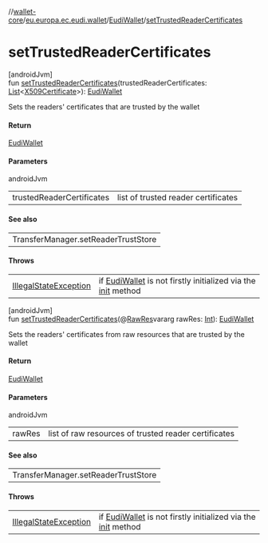 //[wallet-core](../../../index.md)/[eu.europa.ec.eudi.wallet](../index.md)/[EudiWallet](index.md)/[setTrustedReaderCertificates](set-trusted-reader-certificates.md)

# setTrustedReaderCertificates

[androidJvm]\
fun [setTrustedReaderCertificates](set-trusted-reader-certificates.md)(trustedReaderCertificates: [List](https://kotlinlang.org/api/latest/jvm/stdlib/kotlin.collections/-list/index.html)&lt;[X509Certificate](https://developer.android.com/reference/kotlin/java/security/cert/X509Certificate.html)&gt;): [EudiWallet](index.md)

Sets the readers' certificates that are trusted by the wallet

#### Return

[EudiWallet](index.md)

#### Parameters

androidJvm

| | |
|---|---|
| trustedReaderCertificates | list of trusted reader certificates |

#### See also

| |
|---|
| TransferManager.setReaderTrustStore |

#### Throws

| | |
|---|---|
| [IllegalStateException](https://kotlinlang.org/api/latest/jvm/stdlib/kotlin/-illegal-state-exception/index.html) | if [EudiWallet](index.md) is not firstly initialized via the [init](init.md) method |

[androidJvm]\
fun [setTrustedReaderCertificates](set-trusted-reader-certificates.md)(@[RawRes](https://developer.android.com/reference/kotlin/androidx/annotation/RawRes.html)vararg rawRes: [Int](https://kotlinlang.org/api/latest/jvm/stdlib/kotlin/-int/index.html)): [EudiWallet](index.md)

Sets the readers' certificates from raw resources that are trusted by the wallet

#### Return

[EudiWallet](index.md)

#### Parameters

androidJvm

| | |
|---|---|
| rawRes | list of raw resources of trusted reader certificates |

#### See also

| |
|---|
| TransferManager.setReaderTrustStore |

#### Throws

| | |
|---|---|
| [IllegalStateException](https://kotlinlang.org/api/latest/jvm/stdlib/kotlin/-illegal-state-exception/index.html) | if [EudiWallet](index.md) is not firstly initialized via the [init](init.md) method |
